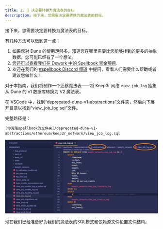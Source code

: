 ```yaml
---
title: 2. 🤔 决定要转换为魔法表的目标
description: 接下来，您需要决定要转换为魔法表的目标。
---
```


接下来，您需要决定要转换为魔法表的目标。

有几种方法可以做到这一点：

1. 如果您对 Dune 的使用足够多，知道您在哪里需要比您能够找到的更多的抽象数据，您可能已经有了一个想法。
2. [您还可以查看我们在 Dework 中的 Spellbook 赏金项目](https://app.dework.xyz/dune/spellbook-86233/overview).
3. 欢迎在我们的 [#spellbook Discord 频道](https://discord.com/channels/757637422384283659/999683200563564655) 中提问，看看人们需要什么帮助或者建议您做什么！

对于本指南，我们将制作一个迁移魔法表——将 Keep3r 网络 `view_job_log` 抽象从 Dune 的 v1 数据库转换为 V2 魔法表。

在 VSCode 中，找到“deprecated-dune-v1-abstractions”文件夹，然后向下展开目录以找到“view_job_log.sql”文件。

完整路径是：

`[你克隆spellbook的文件夹]/deprecated-dune-v1-abstractions/ethereum/keep3r_network/view_job_log.sql`

![keep34 v1 abstraction location](images/keep3r-v1-abstraction-location.jpg)

现在我们已经准备好为我们的魔法表的SQL模式和依赖源文件设置文件结构。
